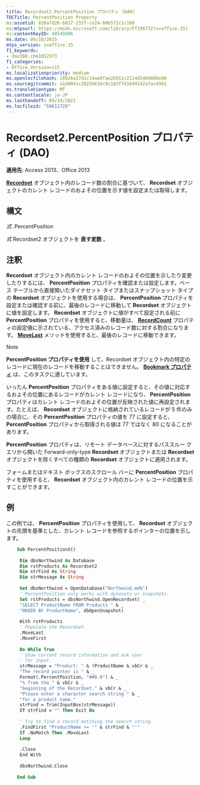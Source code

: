 ```yaml
---
title: Recordset2.PercentPosition プロパティ (DAO)
TOCTitle: PercentPosition Property
ms:assetid: 830a7d26-6817-233f-ce24-80b572c1c100
ms:mtpsurl: https://msdn.microsoft.com/library/Ff196732(v=office.15)
ms:contentKeyID: 48545996
ms.date: 09/18/2015
mtps_version: v=office.15
f1_keywords:
- dao360.chm1052973
f1_categories:
- Office.Version=v15
ms.localizationpriority: medium
ms.openlocfilehash: 18926a17d1c14ae0fae2b911c2114d54b9886e90
ms.sourcegitcommit: a1d9041c20256616c9c183f7d1049142a7ac6991
ms.translationtype: MT
ms.contentlocale: ja-JP
ms.lasthandoff: 09/24/2021
ms.locfileid: "59611729"
---
```

# <a name="recordset2percentposition-property-dao"></a>Recordset2.PercentPosition プロパティ (DAO)

**適用先**: Access 2013、Office 2013

**[Recordset](recordset-object-dao.md)** オブジェクト内のレコード数の割合に基づいて、 **Recordset** オブジェクトのカレント レコードのおよその位置を示す値を設定または取得します。

## <a name="syntax"></a>構文

*式* .PercentPosition

*式* Recordset2 オブジェクトを **表す変数** 。

## <a name="remarks"></a>注釈

**Recordset** オブジェクト内のカレント レコードのおよその位置を示したり変更したりするには、 **PercentPosition** プロパティを確認または設定します。ベース テーブルから直接開いたダイナセット タイプまたはスナップショット タイプの **Recordset** オブジェクトを使用する場合は、 **PercentPosition** プロパティを設定または確認する前に、最後のレコードに移動して **Recordset** オブジェクトに値を設定します。 **Recordset** オブジェクトに値がすべて設定される前に **PercentPosition** プロパティを使用すると、移動量は、 **[RecordCount](recordset2-recordcount-property-dao.md)** プロパティの設定値に示されている、アクセス済みのレコード数に対する割合になります。 **[MoveLast](recordset2-movelast-method-dao.md)** メソッドを使用すると、最後のレコードに移動できます。

> [!NOTE]
> **PercentPosition プロパティを使用** して、Recordset オブジェクト内の特定のレコードに現在のレコードを移動することはできません。 **[Bookmark プロパティ](recordset2-bookmark-property-dao.md)** は、このタスクに適しています。

いったん **PercentPosition** プロパティをある値に設定すると、その値に対応するおよその位置にあるレコードがカレント レコードになり、 **PercentPosition** プロパティはカレント レコードのおよその位置が反映された値に再設定されます。たとえば、 **Recordset** オブジェクトに格納されているレコードが 5 件のみの場合に、その **PercentPosition** プロパティの値を 77 に設定すると、 **PercentPosition** プロパティから取得される値は 77 ではなく 80 になることがあります。

**PercentPosition** プロパティは、リモート データベースに対するパススルー クエリから開いた Forward-only-type **Recordset** オブジェクトまたは **Recordset** オブジェクトを除くすべての種類の **Recordset** オブジェクトに適用されます。

フォームまたはテキスト ボックスのスクロール バーに **PercentPosition** プロパティを使用すると、 **Recordset** オブジェクト内のカレント レコードの位置を示すことができます。

## <a name="example"></a>例

この例では、 **PercentPosition** プロパティを使用して、 **Recordset** オブジェクトの先頭を基準とした、カレント レコードを参照するポインターの位置を示します。

```vb
    Sub PercentPositionX() 
     
     Dim dbsNorthwind As Database 
     Dim rstProducts As Recordset2 
     Dim strFind As String 
     Dim strMessage As String 
     
     Set dbsNorthwind = OpenDatabase("Northwind.mdb") 
     ' PercentPosition only works with dynasets or snapshots. 
     Set rstProducts = dbsNorthwind.OpenRecordset( _ 
     "SELECT ProductName FROM Products " & _ 
     "ORDER BY ProductName", dbOpenSnapshot) 
     
     With rstProducts 
     ' Populate the Recordset. 
     .MoveLast 
     .MoveFirst 
     
     Do While True 
     ' Show current record information and ask user 
     ' for input. 
     strMessage = "Product: " & !ProductName & vbCr & _ 
     "The record pointer is " & _ 
     Format(.PercentPosition, "##0.0") & _ 
     "% from the " & vbCr & _ 
     "beginning of the Recordset." & vbCr & _ 
     "Please enter a character search string " & _ 
     "for a product name." 
     strFind = Trim(InputBox(strMessage)) 
     If strFind = "" Then Exit Do 
     
     ' Try to find a record matching the search string. 
     .FindFirst "ProductName >= '" & strFind & "'" 
     If .NoMatch Then .MoveLast 
     Loop 
     
     .Close 
     End With 
     
     dbsNorthwind.Close 
     
    End Sub
```
